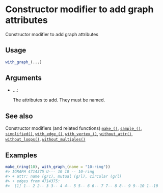 # Constructor modifier to add graph attributes

Constructor modifier to add graph attributes

## Usage

``` r
with_graph_(...)
```

## Arguments

- ...:

  The attributes to add. They must be named.

## See also

Constructor modifiers (and related functions)
[`make_()`](https://r.igraph.org/reference/make_.md),
[`sample_()`](https://r.igraph.org/reference/sample_.md),
[`simplified()`](https://r.igraph.org/reference/simplified.md),
[`with_edge_()`](https://r.igraph.org/reference/with_edge_.md),
[`with_vertex_()`](https://r.igraph.org/reference/with_vertex_.md),
[`without_attr()`](https://r.igraph.org/reference/without_attr.md),
[`without_loops()`](https://r.igraph.org/reference/without_loops.md),
[`without_multiples()`](https://r.igraph.org/reference/without_multiples.md)

## Examples

``` r
make_(ring(10), with_graph_(name = "10-ring"))
#> IGRAPH 4714375 U--- 10 10 -- 10-ring
#> + attr: name (g/c), mutual (g/l), circular (g/l)
#> + edges from 4714375:
#>  [1] 1-- 2 2-- 3 3-- 4 4-- 5 5-- 6 6-- 7 7-- 8 8-- 9 9--10 1--10
```
